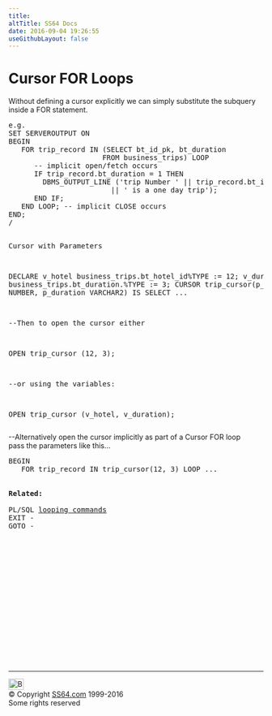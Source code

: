 ```yaml
---
title:
altTitle: SS64 Docs
date: 2016-09-04 19:26:55
useGithubLayout: false
---
```

<!-- #BeginLibraryItem "/Library/head_orapl.lbi" --><!-- #EndLibraryItem --><h1>Cursor FOR Loops </h1> 
<p>Without defining a cursor explicitly we can simply substitute 
  the subquery inside a FOR statement.</p>
<pre>e.g. 
SET SERVEROUTPUT ON
BEGIN
   FOR trip_record IN (SELECT bt_id_pk, bt_duration
                      FROM business_trips) LOOP
      -- implicit open/fetch occurs
      IF trip_record.bt_duration = 1 THEN
        DBMS_OUTPUT_LINE ('trip Number ' || trip_record.bt_id_pk
                        || ' is a one day trip');
      END IF;
   END LOOP; -- implicit CLOSE occurs
END;
/

Cursor with Parameters

DECLARE
   v_hotel     business_trips.bt_hotel_id%TYPE := 12;
   v_duration  business_trips.bt_duration.%TYPE := 3;
   CURSOR trip_cursor(p_hotel NUMBER, p_duration VARCHAR2) IS
     SELECT ...

--Then to open the cursor either

OPEN trip_cursor (12, 3);

--or using the variables:

OPEN trip_cursor (v_hotel, v_duration);</pre>
<p> --Alternatively open the cursor implicitly as part of
a Cursor FOR loop<br>
pass the parameters like this...<br>
</p>
<pre>BEGIN
   FOR trip_record IN trip_cursor(12, 3) LOOP ...<span class="body"><b>
<br>
Related:<br></b><br>PL/SQL <a href="loops.html">looping commands</a> 
EXIT - 
GOTO -</span></pre><!-- #BeginLibraryItem "/Library/foot_ora.lbi" --><p>
<!-- oracle-footer -->
<ins class="adsbygoogle" style="display:inline-block;width:300px;height:250px" data-ad-client="ca-pub-6140977852749469" data-ad-slot="4275490898"></ins>
<script>
(adsbygoogle = window.adsbygoogle || []).push({});
</script></p>
<hr>
<div id="bl" class="footer"><a href="cursor_for_loops.html#"><img src="../images/top.png" width="30" height="22" alt="Back to the Top"></a></div>
<div id="br" class="footer, tagline">© Copyright <a href="../index.html">SS64.com</a> 1999-2016<br>
Some rights reserved</div><!-- #EndLibraryItem -->

